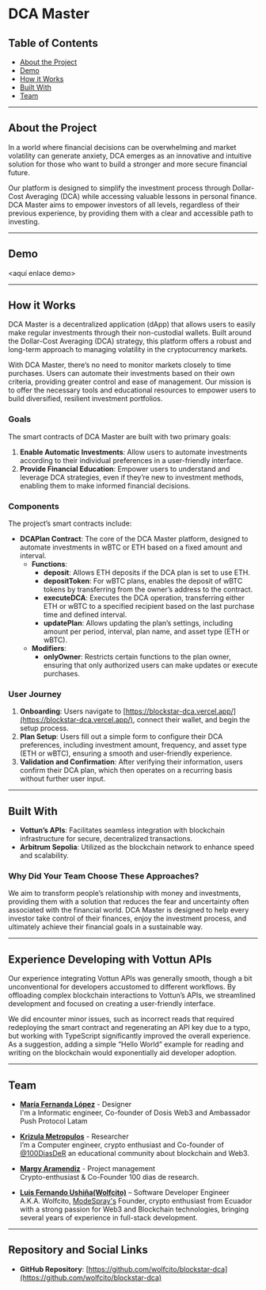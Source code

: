 # DCA Master

## Table of Contents

- [About the Project](#about-the-project)
- [Demo](#demo)
- [How it Works](#how-it-works)
- [Built With](#built-with)
- [Team](#team)

---

## About the Project

In a world where financial decisions can be overwhelming and market volatility can generate anxiety, DCA emerges as an innovative and intuitive solution for those who want to build a stronger and more secure financial future.

Our platform is designed to simplify the investment process through Dollar-Cost Averaging (DCA) while accessing valuable lessons in personal finance. DCA Master aims to empower investors of all levels, regardless of their previous experience, by providing them with a clear and accessible path to investing.

---

## Demo

<aquí enlace demo>

---

## How it Works

DCA Master is a decentralized application (dApp) that allows users to easily make regular investments through their non-custodial wallets. Built around the Dollar-Cost Averaging (DCA) strategy, this platform offers a robust and long-term approach to managing volatility in the cryptocurrency markets.

With DCA Master, there’s no need to monitor markets closely to time purchases. Users can automate their investments based on their own criteria, providing greater control and ease of management. Our mission is to offer the necessary tools and educational resources to empower users to build diversified, resilient investment portfolios.

### Goals

The smart contracts of DCA Master are built with two primary goals:

1. **Enable Automatic Investments**: Allow users to automate investments according to their individual preferences in a user-friendly interface.
2. **Provide Financial Education**: Empower users to understand and leverage DCA strategies, even if they’re new to investment methods, enabling them to make informed financial decisions.

### Components

The project’s smart contracts include:

- **DCAPlan Contract**: The core of the DCA Master platform, designed to automate investments in wBTC or ETH based on a fixed amount and interval.
  - **Functions**:
    - **deposit**: Allows ETH deposits if the DCA plan is set to use ETH.
    - **depositToken**: For wBTC plans, enables the deposit of wBTC tokens by transferring from the owner’s address to the contract.
    - **executeDCA**: Executes the DCA operation, transferring either ETH or wBTC to a specified recipient based on the last purchase time and defined interval.
    - **updatePlan**: Allows updating the plan’s settings, including amount per period, interval, plan name, and asset type (ETH or wBTC).
  - **Modifiers**:
    - **onlyOwner**: Restricts certain functions to the plan owner, ensuring that only authorized users can make updates or execute purchases.

### User Journey

1. **Onboarding**: Users navigate to [https://blockstar-dca.vercel.app/](https://blockstar-dca.vercel.app/), connect their wallet, and begin the setup process.
2. **Plan Setup**: Users fill out a simple form to configure their DCA preferences, including investment amount, frequency, and asset type (ETH or wBTC), ensuring a smooth and user-friendly experience.
3. **Validation and Confirmation**: After verifying their information, users confirm their DCA plan, which then operates on a recurring basis without further user input.

---

## Built With

- **Vottun’s APIs**: Facilitates seamless integration with blockchain infrastructure for secure, decentralized transactions.
- **Arbitrum Sepolia**: Utilized as the blockchain network to enhance speed and scalability.

### Why Did Your Team Choose These Approaches?

We aim to transform people’s relationship with money and investments, providing them with a solution that reduces the fear and uncertainty often associated with the financial world. DCA Master is designed to help every investor take control of their finances, enjoy the investment process, and ultimately achieve their financial goals in a sustainable way.

---

## Experience Developing with Vottun APIs

Our experience integrating Vottun APIs was generally smooth, though a bit unconventional for developers accustomed to different workflows. By offloading complex blockchain interactions to Vottun’s APIs, we streamlined development and focused on creating a user-friendly interface.

We did encounter minor issues, such as incorrect reads that required redeploying the smart contract and regenerating an API key due to a typo, but working with TypeScript significantly improved the overall experience. As a suggestion, adding a simple “Hello World” example for reading and writing on the blockchain would exponentially aid developer adoption.

---

## Team

- **[María Fernanda López](https://x.com/Soymaferlopezp)** - Designer\
  I'm a Informatic engineer, Co-founder of Dosis Web3 and Ambassador Push Protocol Latam

- **[Krizula Metropulos](https://x.com/Zulakyz)** - Researcher\
  I’m a Computer engineer, crypto enthusiast and Co-founder of [@100DiasDeR](https://x.com/100diasder) an educational community about blockchain and Web3.

- **[Margy Aramendiz](https://x.com/maaadiz3)** - Project management\
  Crypto-enthusiast & Co-Founder 100 dias de research.

- **[Luis Fernando Ushiña(Wolfcito)](https://x.com/akawolfcito)** – Software Developer Engineer\
   A.K.A. Wolfcito, [ModeSpray's](https://x.com/ModeSpray) Founder, crypto enthusiast from Ecuador with a strong passion for Web3 and Blockchain technologies, bringing several years of experience in full-stack development.

---

## Repository and Social Links

- **GitHub Repository**: [https://github.com/wolfcito/blockstar-dca](https://github.com/wolfcito/blockstar-dca)
